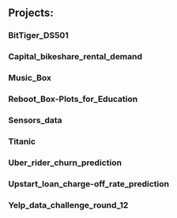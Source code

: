 ## Projects:

### BitTiger_DS501

### Capital_bikeshare_rental_demand

### Music_Box

### Reboot_Box-Plots_for_Education

### Sensors_data

### Titanic

### Uber_rider_churn_prediction

### Upstart_loan_charge-off_rate_prediction

### Yelp_data_challenge_round_12
